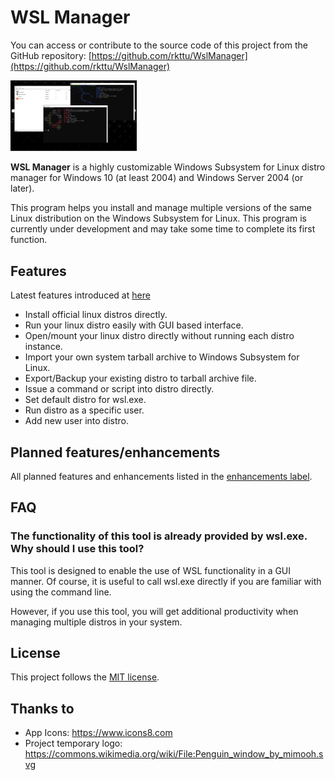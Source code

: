 # WSL Manager

You can access or contribute to the source code of this project from the GitHub repository: [https://github.com/rkttu/WslManager](https://github.com/rkttu/WslManager)

<a target="_blank" href="docs/images/screenshot.png">
	<img src="docs/images/screenshot.png" alt="Screen" style="width: 40%;" />
</a>

**WSL Manager** is a highly customizable Windows Subsystem for Linux distro manager for Windows 10 (at least 2004) and Windows Server 2004 (or later).

This program helps you install and manage multiple versions of the same Linux distribution on the Windows Subsystem for Linux. This program is currently under development and may take some time to complete its first function.

## Features

Latest features introduced at [here](https://www.wslhub.com/)

* Install official linux distros directly.
* Run your linux distro easily with GUI based interface.
* Open/mount your linux distro directly without running each distro instance.
* Import your own system tarball archive to Windows Subsystem for Linux.
* Export/Backup your existing distro to tarball archive file.
* Issue a command or script into distro directly.
* Set default distro for wsl.exe.
* Run distro as a specific user.
* Add new user into distro.

## Planned features/enhancements

All planned features and enhancements listed in the [enhancements label](https://github.com/wslhub/WslManager/labels/enhancement).

## FAQ

### The functionality of this tool is already provided by wsl.exe. Why should I use this tool?

This tool is designed to enable the use of WSL functionality in a GUI manner. Of course, it is useful to call wsl.exe directly if you are familiar with using the command line.

However, if you use this tool, you will get additional productivity when managing multiple distros in your system.

## License

This project follows the [MIT license](License.txt).

## Thanks to

- App Icons: https://www.icons8.com
- Project temporary logo: https://commons.wikimedia.org/wiki/File:Penguin_window_by_mimooh.svg
